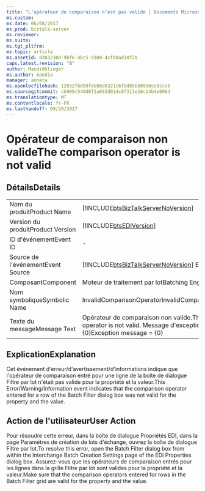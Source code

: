 ```yaml
---
title: "L’opérateur de comparaison n’est pas valide | Documents Microsoft"
ms.custom: 
ms.date: 06/08/2017
ms.prod: biztalk-server
ms.reviewer: 
ms.suite: 
ms.tgt_pltfrm: 
ms.topic: article
ms.assetid: 8383230d-9bf6-4bc5-9300-4cfd0ad38f28
caps.latest.revision: "8"
author: MandiOhlinger
ms.author: mandia
manager: anneta
ms.openlocfilehash: 12652fbd59fde08d8321c6fdd85bb0998ce8ccc6
ms.sourcegitcommit: cb908c540d8f1a692d01dc8f313e16cb4b4e696d
ms.translationtype: MT
ms.contentlocale: fr-FR
ms.lasthandoff: 09/20/2017
---
```

# <a name="the-comparison-operator-is-not-valid"></a><span data-ttu-id="4215b-102">Opérateur de comparaison non valide</span><span class="sxs-lookup"><span data-stu-id="4215b-102">The comparison operator is not valid</span></span>
## <a name="details"></a><span data-ttu-id="4215b-103">Détails</span><span class="sxs-lookup"><span data-stu-id="4215b-103">Details</span></span>  
  
|||  
|-|-|  
|<span data-ttu-id="4215b-104">Nom du produit</span><span class="sxs-lookup"><span data-stu-id="4215b-104">Product Name</span></span>|[!INCLUDE[btsBizTalkServerNoVersion](../includes/btsbiztalkservernoversion-md.md)]|  
|<span data-ttu-id="4215b-105">Version du produit</span><span class="sxs-lookup"><span data-stu-id="4215b-105">Product Version</span></span>|[!INCLUDE[btsEDIVersion](../includes/btsediversion-md.md)]|  
|<span data-ttu-id="4215b-106">ID d'événement</span><span class="sxs-lookup"><span data-stu-id="4215b-106">Event ID</span></span>|-|  
|<span data-ttu-id="4215b-107">Source de l'événement</span><span class="sxs-lookup"><span data-stu-id="4215b-107">Event Source</span></span>|[!INCLUDE[btsBizTalkServerNoVersion](../includes/btsbiztalkservernoversion-md.md)]<span data-ttu-id="4215b-108"> EDI</span><span class="sxs-lookup"><span data-stu-id="4215b-108"> EDI</span></span>|  
|<span data-ttu-id="4215b-109">Composant</span><span class="sxs-lookup"><span data-stu-id="4215b-109">Component</span></span>|<span data-ttu-id="4215b-110">Moteur de traitement par lot</span><span class="sxs-lookup"><span data-stu-id="4215b-110">Batching Engine</span></span>|  
|<span data-ttu-id="4215b-111">Nom symbolique</span><span class="sxs-lookup"><span data-stu-id="4215b-111">Symbolic Name</span></span>|<span data-ttu-id="4215b-112">InvalidComparisonOperator</span><span class="sxs-lookup"><span data-stu-id="4215b-112">InvalidComparisonOperator</span></span>|  
|<span data-ttu-id="4215b-113">Texte du message</span><span class="sxs-lookup"><span data-stu-id="4215b-113">Message Text</span></span>|<span data-ttu-id="4215b-114">Opérateur de comparaison non valide.</span><span class="sxs-lookup"><span data-stu-id="4215b-114">The comparison operator is not valid.</span></span> <span data-ttu-id="4215b-115">Message d'exception = {0}</span><span class="sxs-lookup"><span data-stu-id="4215b-115">Exception message = {0}</span></span>|  
  
## <a name="explanation"></a><span data-ttu-id="4215b-116">Explication</span><span class="sxs-lookup"><span data-stu-id="4215b-116">Explanation</span></span>  
 <span data-ttu-id="4215b-117">Cet événement d'erreur/d'avertissement/d'informations indique que l'opérateur de comparaison entré pour une ligne de la boîte de dialogue Filtre par lot n'était pas valide pour la propriété et la valeur.</span><span class="sxs-lookup"><span data-stu-id="4215b-117">This Error/Warning/Information event indicates that the comparison operator entered for a row of the Batch Filter dialog box was not valid for the property and the value.</span></span>  
  
## <a name="user-action"></a><span data-ttu-id="4215b-118">Action de l'utilisateur</span><span class="sxs-lookup"><span data-stu-id="4215b-118">User Action</span></span>  
 <span data-ttu-id="4215b-119">Pour résoudre cette erreur, dans la boîte de dialogue Propriétés EDI, dans la page Paramètres de création de lots d'échange, ouvrez la boîte de dialogue Filtre par lot.</span><span class="sxs-lookup"><span data-stu-id="4215b-119">To resolve this error, open the Batch Filter dialog box from within the Interchange Batch Creation Settings page of the EDI Properties dialog box.</span></span> <span data-ttu-id="4215b-120">Assurez-vous que les opérateurs de comparaison entrés pour les lignes dans la grille Filtre par lot sont valides pour la propriété et la valeur.</span><span class="sxs-lookup"><span data-stu-id="4215b-120">Make sure that the comparison operators entered for rows in the Batch Filter grid are valid for the property and the value.</span></span>